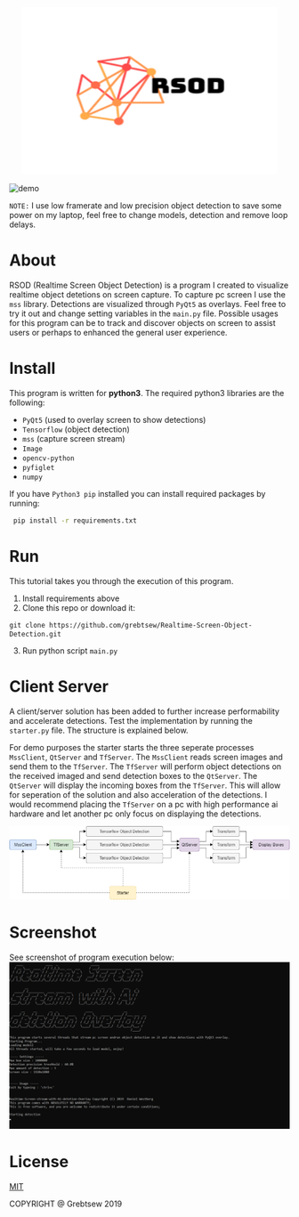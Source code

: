 <p align="center">
  <img width="460" height="300" src="images/logo.png">
</p>

![demo](images/demo1.gif)

`NOTE:` I use low framerate and low precision object detection to save some
power on my laptop, feel free to change models, detection and remove loop delays.

# About
RSOD (Realtime Screen Object Detection) is a program I created to visualize
realtime object detetions on screen capture. To capture pc screen I use the `mss`
library. Detections are visualized through `PyQt5` as overlays. Feel free to try it out
and change setting variables in the `main.py` file. Possible usages for this program can
be to track and discover objects on screen to assist users or perhaps to enhanced
the general user experience.

# Install
This program is written for **python3**. The required python3 libraries are the following:

* `PyQt5` (used to overlay screen to show detections)
* `Tensorflow` (object detection)
* `mss` (capture screen stream)
* `Image`
* `opencv-python`
* `pyfiglet`
* `numpy`

If you have `Python3 pip` installed you can install required packages by running:

```bash
 pip install -r requirements.txt
```

# Run
This tutorial takes you through the execution of this program.

1. Install requirements above
2. Clone this repo or download it:
```git
git clone https://github.com/grebtsew/Realtime-Screen-Object-Detection.git
```
3. Run python script `main.py`

# Client Server
A client/server solution has been added to further increase performability and accelerate detections.
Test the implementation by running the `starter.py` file. The structure is explained below.


For demo purposes the starter starts the three seperate processes `MssClient`, `QtServer` and `TfServer`.
The `MssClient` reads screen images and send them to the `TfServer`. The `TfServer` will perform
object detections on the received imaged and send detection boxes to the `QtServer`. The `QtServer`
will display the incoming boxes from the `TfServer`. This will allow for seperation of the solution
and also acceleration of the detections. I would recommend placing the `TfServer` on a pc with high performance
ai hardware and let another pc only focus on displaying the detections.

![demo](images/client_server.png)

# Screenshot
See screenshot of program execution below:
![screenshot](images/screenshot.png)

# License
[MIT](LICENSE)

COPYRIGHT @ Grebtsew 2019
